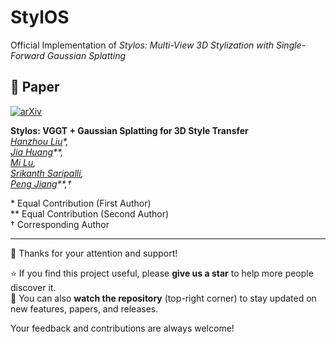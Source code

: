 # StylOS
Official Implementation of *Stylos: Multi-View 3D Stylization with Single-Forward Gaussian Splatting*

## 📄 Paper
[![arXiv](https://img.shields.io/badge/arXiv-2509.26455-b31b1b.svg)](https://arxiv.org/abs/2509.26455)

**Stylos: VGGT + Gaussian Splatting for 3D Style Transfer**  
*[Hanzhou Liu](https://hanzhouliu.github.io/)\*,  
[Jia Huang](https://scholar.google.com/citations?user=5F41hjgAAAAJ&hl=en)\*\*,  
[Mi Lu](https://engineering.tamu.edu/electrical/profiles/mlu.html),  
[Srikanth Saripalli](https://engineering.tamu.edu/mechanical/profiles/saripalli.html),  
[Peng Jiang](https://scholar.google.com/citations?user=jW34BjIAAAAJ&hl=en)\*\*,†*  

\* Equal Contribution (First Author)  
\*\* Equal Contribution (Second Author)  
† Corresponding Author


---

👋 Thanks for your attention and support!  

⭐ If you find this project useful, please **give us a star** to help more people discover it.  
👀 You can also **watch the repository** (top-right corner) to stay updated on new features, papers, and releases.  

Your feedback and contributions are always welcome!
